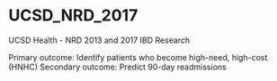 # UCSD_NRD_2017
UCSD Health - NRD 2013 and 2017 IBD Research

Primary outcome: Identify patients who become high-need, high-cost (HNHC) 
Secondary outcome: Predict 90-day readmissions
